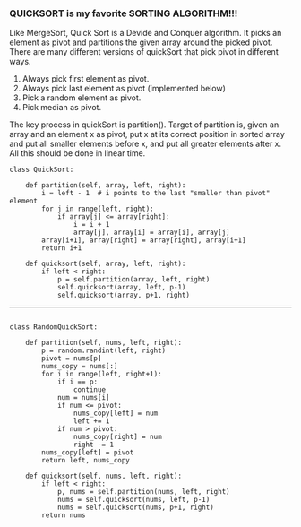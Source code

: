 ### QUICKSORT is my favorite SORTING ALGORITHM!!!


Like MergeSort, Quick Sort is a Devide and Conquer algorithm.
It picks an element as pivot and partitions the given array around the picked pivot.
There are many different versions of quickSort that pick pivot in different ways.
1. Always pick first element as pivot.
2. Always pick last element as pivot (implemented below)
3. Pick a random element as pivot.
4. Pick median as pivot.

The key process in quickSort is partition(). 
Target of partition is, given an array and an element x as pivot, put x at its correct position in sorted array and
put all smaller elements before x, and put all greater elements after x.
All this should be done in linear time.

```
class QuickSort:

    def partition(self, array, left, right):
        i = left - 1  # i points to the last "smaller than pivot" element
        for j in range(left, right):
            if array[j] <= array[right]:
                i = i + 1
                array[j], array[i] = array[i], array[j]
        array[i+1], array[right] = array[right], array[i+1]
        return i+1

    def quicksort(self, array, left, right):
        if left < right:
            p = self.partition(array, left, right)
            self.quicksort(array, left, p-1)
            self.quicksort(array, p+1, right)
```
---
```

class RandomQuickSort:

    def partition(self, nums, left, right):
        p = random.randint(left, right)
        pivot = nums[p]
        nums_copy = nums[:]
        for i in range(left, right+1):
            if i == p:
                continue
            num = nums[i]
            if num <= pivot:
                nums_copy[left] = num
                left += 1
            if num > pivot:
                nums_copy[right] = num
                right -= 1
        nums_copy[left] = pivot
        return left, nums_copy

    def quicksort(self, nums, left, right):
        if left < right:
            p, nums = self.partition(nums, left, right)
            nums = self.quicksort(nums, left, p-1)
            nums = self.quicksort(nums, p+1, right)
        return nums

```
